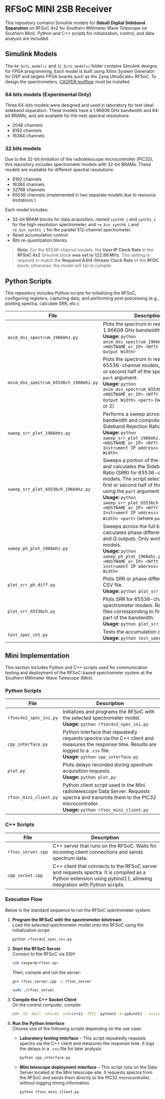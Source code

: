# RFSoC MINI 2SB Receiver
This repository contains Simulink models for **(Ideal) Digital Sideband Separation** on RFSoC 4x2 for Southern Millimeter Wave Telescope (or Southern Mini). Python and C++ scripts for initialization, control, and data analysis are included.

## Simulink Models
The `64_bits_models/` and `32_bits_models/` folder contains Simulink designs for FPGA programming. Each model is built using Xilinx System Generator for DSP and targets FPGA boards such as the Zynq UltraScale+ RFSoC. To design the spectrometers, [CASPER toolflow](https://casper-toolflow.readthedocs.io/projects/tutorials/en/latest/tutorials/rfsoc/tut_getting_started.html) must be installed.

### 64 bits models (Experimental Only)
Three 64-bits models were designed and used in laboratory for test ideal sideband separation. These models have a 1.96608 GHz bandwidth and 64-bit BRAMs, and are available for the next spectral resolutions:
- 2048 channels
- 8192 channels
- 16384 channels

### 32 bits models
Due to the 32-bit limitation of the radiotelescope microcontroller (PIC32), this repository includes spectrometer models with 32-bit BRAMs. These models are available for different spectral resolutions:
- 8192 channels
- 16384 channels
- 32768 channels
- 65536 channels (implemented in two separate models due to resource limitations.)

Each model includes:
- 32-bit BRAM blocks for data acquisition, named `synth0_i` and `synth1_i` for the high-resolution spectrometer, and `re_bin_synth0_i` and `re_bin_synth1_i` for the parallel 512-channel spectrometer.
- Reset accumulation control.
- Bits re-quantization blocks.

> **Note:** For the 65536-channel models, the **User IP Clock Rate** in the **RFSoC 4x2** Simulink block **was set to 122.88 MHz**. This setting is required to match the **Required AXI4-Stream Clock Rate** of the **RFDC** block; otherwise, the model will fail to compile.  

## Python Scripts

This repository includes Python scripts for initializing the RFSoC, configuring registers, capturing data, and performing post-processing (e.g., plotting spectra, calculate SRR, etc.). 

| File | Description |
|------|-------------|
| `anim_dss_spectrum_1966mhz.py` | Plots the spectrum in real time for a 1.96608 GHz bandwidth. <br>**Usage:** `python anim_dss_spectrum_1966mhz.py <HOSTNAME_or_IP> <Nfft Size> <Data Output Width>` |
| `anim_dss_spectrum_65536ch_1966mhz.py` |Plots the spectrum in real time for 65536-channel models, selects first or second half of the spectrum via `part` argument. <br>**Usage:** `python anim_dss_spectrum_65536ch_1966mhz.py <HOSTNAME_or_IP> <Nfft Size> <Data Output Width> <part>` (where `part` = 1 or 2) |
| `sweep_srr_plot_1966mhz.py` | Performs a sweep across the full bandwidth and computes the Sideband Rejection Ratio (SRR). <br>**Usage:** `python sweep_srr_plot_1966mhz.py <HOSTNAME_or_IP> <Nfft Size> <RF Instrument IP address> <Data Output Width>` |
| `sweep_srr_plot_65536ch_1966mhz.py` | Sweeps a portion of the bandwidth and calculates the Sideband Rejection Ratio (SRR) for 65536-channel models. The script selects either the first or second half of the spectrum using the `part` argument. <br>**Usage:** `python sweep_srr_plot_65536ch_1966mhz.py <HOSTNAME_or_IP> <Nfft Size> <RF Instrument IP address> <Data Output Width> <part>` (where `part` = 1 or 2) |
| `sweep_ph_plot_1966mhz.py` | Sweeps across the full bandwidth and calculates phase difference between I and Q outputs. Only works for 64-bits models. <br>**Usage:** `python sweep_ph_plot_1966mhz.py <HOSTNAME_or_IP> <Nfft Size> <RF instrument IP address> <Data Output Width>` |
| `plot_srr_ph_diff.py` | Plots SRR or phase difference from a CSV file. <br>**Usage:** `python plot_srr_ph_diff.py` |
| `plot_srr_65536ch.py` | Plots SRR for 65536-channels spectrometer models. Reads two CSV files corresponding to first and second part of the bandwidth. <br>**Usage:** `python plot_srr_65536ch.py` |
| `test_spec_cnt.py` | Tests the accumulation counter. <br>**Usage:** `python test_spec_cnt.py` |

## Mini Implementation

This section includes Python and C++ scripts used for communication testing and deployment of the RFSoC-based spectrometer system at the Southern Millimeter Wave Telescope (Mini).

### Python Scripts

| File | Description |
|------|-------------|
| `rfsoc4x2_spec_ini.py` | Initializes and programs the RFSoC with the selected spectrometer model. <br>**Usage:** `python rfsoc4x2_spec_ini.py` |
| `cpp_interface.py` | Python interface that repeatedly requests spectra via the C++ client and measures the response time. Results are logged to a `.csv` file. <br>**Usage:** `python cpp_interface.py` |
| `plot.py` | Plots delays recorded during spectrum acquisition requests. <br>**Usage:** `python plot.py` |
| `rfsoc_mini_client.py` | Python client script used in the Mini radiotelescope Data Server. Requests spectra and transmits them to the PIC32 microcontroller. <br>**Usage:** `python rfsoc_mini_client.py` |

### C++ Scripts

| File | Description |
|------|-------------|
| `rfsoc_server.cpp` | C++ server that runs on the RFSoC. Waits for incoming client connections and sends spectrum data. |
| `cpp_socket.cpp` | C++ client that connects to the RFSoC server and requests spectra. It is compiled as a Python extension using pybind11, allowing integration with Python scripts. |

### Execution Flow

Below is the standard sequence to run the RFSoC spectrometer system:

1. **Program the RFSoC with the spectrometer bitstream**  
   Load the selected spectrometer model onto the RFSoC using the initialization script:

   ```bash
   python rfsoc4x2_spec_ini.py
   ```
2. **Start the RFSoC Server**  
   Connect to the RFSoC via SSH:
   ```bash
   ssh casper@<rfsoc-ip>
   ```
   Then, compile and run the server:
   ```bash
   g++ rfsoc_server.cpp -o rfsoc_server

   sudo ./rfsoc_server
3. **Compile the C++ Socket Client**  
   On the control computer, compile:

   ```bash
   c++ -O3 -Wall -shared -std=c++11 -fPIC `python3 -m pybind11 --includes` cpp_socket.cpp -o cpp_socket`python3-config --extension-suffix`
   ```
4. **Run the Python Interface**  
   Choose one of the following scripts depending on the use case:

   - **Laboratory testing interface** – This script repeatedly requests spectra via the C++ client and measures the response time. It logs the delays in a `.csv` file for later analysis.

     ```bash
     python cpp_interface.py
     ```

   - **Mini telescope deployment interface** – This script runs on the Data Server located at the Mini telescope site. It requests spectra from the RFSoC and sends them directly to the PIC32 microcontroller, without logging timing information.

     ```bash
     python rfsoc_mini_client.py
     ```
